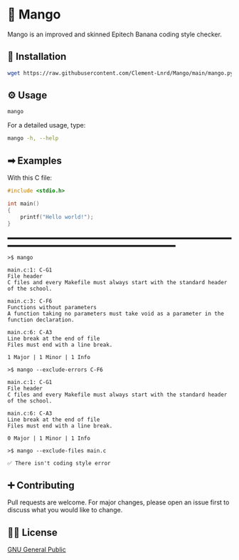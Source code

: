 # 🥭 Mango

Mango is an improved and skinned Epitech Banana coding style checker.

## 🔧 Installation

```bash
wget https://raw.githubusercontent.com/Clement-Lnrd/Mango/main/mango.py -O $HOME/.local/bin/mango && chmod +x $HOME/.local/bin/mango
```

## ⚙ Usage

```bash
mango
```

For a detailed usage, type:
```bash
mango -h, --help
```

## ➡ Examples

With this C file:
```c
#include <stdio.h>

int main()
{
    printf("Hello world!");
}
```
▬▬▬▬▬▬▬▬▬▬▬▬▬▬▬▬▬▬▬▬▬▬▬▬▬▬▬▬▬▬▬▬▬▬▬▬▬▬▬▬▬▬▬▬▬▬▬▬▬▬▬▬▬▬▬▬▬▬▬▬▬▬▬
```
>$ mango

main.c:1: C-G1
File header
C files and every Makefile must always start with the standard header of the school.

main.c:3: C-F6
Functions without parameters
A function taking no parameters must take void as a parameter in the function declaration.

main.c:6: C-A3
Line break at the end of file
Files must end with a line break.

1 Major | 1 Minor | 1 Info
```

```
>$ mango --exclude-errors C-F6

main.c:1: C-G1
File header
C files and every Makefile must always start with the standard header of the school.

main.c:6: C-A3
Line break at the end of file
Files must end with a line break.

0 Major | 1 Minor | 1 Info
```

```
>$ mango --exclude-files main.c

✅ There isn't coding style error
```

## ➕ Contributing

Pull requests are welcome. For major changes, please open an issue first
to discuss what you would like to change.

## 👨‍⚖️ License

[GNU General Public](https://choosealicense.com/licenses/gpl-3.0/)
